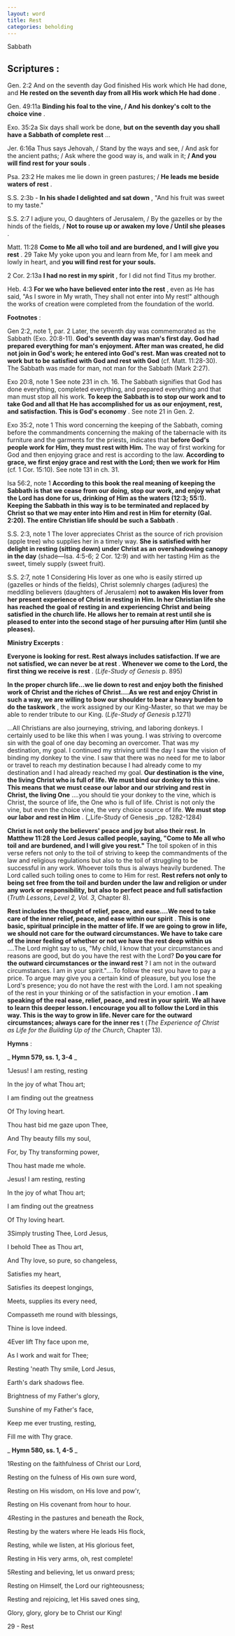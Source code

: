 ```yaml
---
layout: word
title: Rest
categories: beholding
---
```


Sabbath

## Scriptures :

Gen. 2:2 And on the seventh day God finished His work which He had done, and **He rested on the seventh day from all His work which He had done** .

Gen. 49:11a **Binding his foal to the vine, / And his donkey's colt to the choice vine** .

Exo. 35:2a Six days shall work be done, **but on the seventh day you shall have a Sabbath of complete rest** …

Jer. 6:16a Thus says Jehovah, / Stand by the ways and see, / And ask for the ancient paths; / Ask where the good way is, and walk in it; **/ And you will find rest for your souls** .

Psa. 23:2 He makes me lie down in green pastures; / **He leads me beside waters of rest** .

S.S. 2:3b - **In his shade I delighted and sat down** , "And his fruit was sweet to my taste."

S.S. 2:7 I adjure you, O daughters of Jerusalem, / By the gazelles or by the hinds of the fields, / **Not to rouse up or awaken my love / Until she pleases** .

Matt. 11:28 **Come to Me all who toil and are burdened, and I will give you rest** . 29 Take My yoke upon you and learn from Me, for I am meek and lowly in heart, and **you will find rest for your souls.**

2 Cor. 2:13a **I had no rest in my spirit** , for I did not find Titus my brother.

Heb. 4:3 **For we who have believed enter into the rest** , even as He has said, "As I swore in My wrath, They shall not enter into My rest!" although the works of creation were completed from the foundation of the world.

**Footnotes** :

Gen 2:2, note 1, par. 2 Later, the seventh day was commemorated as the Sabbath (Exo. 20:8-11). **God's seventh day was man's first day. God had prepared everything for man's enjoyment. After man was created, he did not join in God's work; he entered into God's rest. Man was created not to work but to be satisfied with God and rest with God** (cf. Matt. 11:28-30). The Sabbath was made for man, not man for the Sabbath (Mark 2:27).

Exo 20:8, note 1 See note 231 in ch. 16. The Sabbath signifies that God has done everything, completed everything, and prepared everything and that man must stop all his work. **To keep the Sabbath is to stop our work and to take God and all that He has accomplished for us as our enjoyment, rest, and satisfaction. This is God's economy** . See note 21 in Gen. 2.

Exo 35:2, note 1 This word concerning the keeping of the Sabbath, coming before the commandments concerning the making of the tabernacle with its furniture and the garments for the priests, indicates that **before God's people work for Him, they must rest with Him.** The way of first working for God and then enjoying grace and rest is according to the law. **According to grace, we first enjoy grace and rest with the Lord; then we work for Him** (cf. 1 Cor. 15:10). See note 131 in ch. 31.

Isa 56:2, note 1 **According to this book the real meaning of keeping the Sabbath is that we cease from our doing, stop our work, and enjoy what the Lord has done for us, drinking of Him as the waters (12:3; 55:1). Keeping the Sabbath in this way is to be terminated and replaced by Christ so that we may enter into Him and rest in Him for eternity (Gal. 2:20). The entire Christian life should be such a Sabbath** .

S.S. 2:3, note 1 The lover appreciates Christ as the source of rich provision (apple tree) who supplies her in a timely way. **She is satisfied with her delight in resting (sitting down) under Christ as an overshadowing canopy in the day** (shade—Isa. 4:5-6; 2 Cor. 12:9) and with her tasting Him as the sweet, timely supply (sweet fruit).

S.S. 2:7, note 1 Considering His lover as one who is easily stirred up (gazelles or hinds of the fields), Christ solemnly charges (adjures) the meddling believers (daughters of Jerusalem) **not to awaken His lover from her present experience of Christ in resting in Him. In her Christian life she has reached the goal of resting in and experiencing Christ and being satisfied in the church life. He allows her to remain at rest until she is pleased to enter into the second stage of her pursuing after Him (until she pleases).**

**Ministry Excerpts** :

**Everyone is looking for rest. Rest always includes satisfaction. If we are not satisfied, we can never be at rest** . **Whenever we come to the Lord, the first thing we receive is rest** . (_Life-Study of Genesis_ p. 895)

**In the proper church life...we lie down to rest and enjoy both the finished work of Christ and the riches of Christ….As we rest and enjoy Christ in such a way, we are willing to bow our shoulder to bear a heavy burden to do the taskwork** , the work assigned by our King-Master, so that we may be able to render tribute to our King. (_Life-Study of Genesis_ p.1271)

...All Christians are also journeying, striving, and laboring donkeys. I certainly used to be like this when I was young. I was striving to overcome sin with the goal of one day becoming an overcomer. That was my destination, my goal. I continued my striving until the day I saw the vision of binding my donkey to the vine. I saw that there was no need for me to labor or travel to reach my destination because I had already come to my destination and I had already reached my goal. **Our destination is the vine, the living Christ who is full of life. We must bind our donkey to this vine. This means that we must cease our labor and our striving and rest in Christ, the living One** ….you should tie your donkey to the vine, which is Christ, the source of life, the One who is full of life. Christ is not only the vine, but even the choice vine, the very choice source of life. **We must stop our labor and rest in Him** . (_Life-Study of Genesis _pp. 1282-1284)

**Christ is not only the believers' peace and joy but also their rest. In Matthew 11:28 the Lord Jesus called people, saying, "Come to Me all who toil and are burdened, and I will give you rest."** The toil spoken of in this verse refers not only to the toil of striving to keep the commandments of the law and religious regulations but also to the toil of struggling to be successful in any work. Whoever toils thus is always heavily burdened. The Lord called such toiling ones to come to Him for rest. **Rest refers not only to being set free from the toil and burden under the law and religion or under any work or responsibility, but also to perfect peace and full satisfaction** (_Truth Lessons_, _Level 2, Vol. 3_, Chapter 8).

**Rest includes the thought of relief, peace, and ease….We need to take care of the inner relief, peace, and ease within our spirit** . **This is one basic, spiritual principle in the matter of life. If we are going to grow in life, we should not care for the outward circumstances. We have to take care of the inner feeling of whether or not we have the rest deep within us** ….The Lord might say to us, "My child, I know that your circumstances and reasons are good, but do you have the rest with the Lord? **Do you care for the outward circumstances or the inward rest** ? I am not in the outward circumstances. I am in your spirit."….To follow the rest you have to pay a price. To argue may give you a certain kind of pleasure, but you lose the Lord's presence; you do not have the rest with the Lord. I am not speaking of the rest in your thinking or of the satisfaction in your emotion **. I am speaking of the real ease, relief, peace, and rest in your spirit. We all have to learn this deeper lesson. I encourage you all to follow the Lord in this way. This is the way to grow in life. Never care for the outward circumstances; always care for the inner res** t (_The Experience of Christ as Life for the Building Up of the Church_, Chapter 13).

**Hymns** :

_ **Hymn 579, ss. 1, 3-4** _

1Jesus! I am resting, resting

In the joy of what Thou art;

I am finding out the greatness

Of Thy loving heart.

Thou hast bid me gaze upon Thee,

And Thy beauty fills my soul,

For, by Thy transforming power,

Thou hast made me whole.

Jesus! I am resting, resting

In the joy of what Thou art;

I am finding out the greatness

Of Thy loving heart.

3Simply trusting Thee, Lord Jesus,

I behold Thee as Thou art,

And Thy love, so pure, so changeless,

Satisfies my heart,

Satisfies its deepest longings,

Meets, supplies its every need,

Compasseth me round with blessings,

Thine is love indeed.

4Ever lift Thy face upon me,

As I work and wait for Thee;

Resting 'neath Thy smile, Lord Jesus,

Earth's dark shadows flee.

Brightness of my Father's glory,

Sunshine of my Father's face,

Keep me ever trusting, resting,

Fill me with Thy grace.

_ **Hymn 580, ss. 1, 4-5** _

1Resting on the faithfulness of Christ our Lord,

Resting on the fulness of His own sure word,

Resting on His wisdom, on His love and pow'r,

Resting on His covenant from hour to hour.

4Resting in the pastures and beneath the Rock,

Resting by the waters where He leads His flock,

Resting, while we listen, at His glorious feet,

Resting in His very arms, oh, rest complete!

5Resting and believing, let us onward press;

Resting on Himself, the Lord our righteousness;

Resting and rejoicing, let His saved ones sing,

Glory, glory, glory be to Christ our King!

29 - Rest
